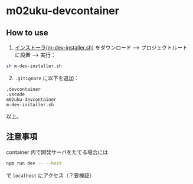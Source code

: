 # m02uku-devcontainer

## How to use

1. [インストーラ(m-dev-installer.sh)](m-dev-installer.sh) をダウンロード --> プロジェクトルートに設置 --> 実行：

```bash
sh m-dev-installer.sh
```

2. `.gitignore` に以下を追加：

```
.devcontainer
.vscode
m02uku-devcontainer
m-dev-installer.sh
```

以上。

## 注意事項

container 内で開発サーバをたてる場合には

```bash
npm run dev -- --host
```

で `localhost` にアクセス（？要検証）
